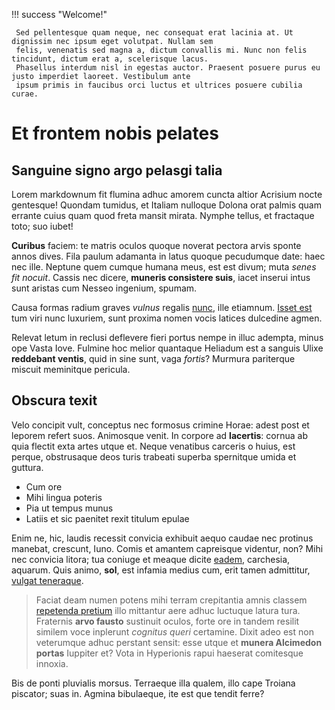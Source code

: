 !!! success "Welcome!"

     Sed pellentesque quam neque, nec consequat erat lacinia at. Ut dignissim nec ipsum eget volutpat. Nullam sem
     felis, venenatis sed magna a, dictum convallis mi. Nunc non felis tincidunt, dictum erat a, scelerisque lacus.
     Phasellus interdum nisl in egestas auctor. Praesent posuere purus eu justo imperdiet laoreet. Vestibulum ante
     ipsum primis in faucibus orci luctus et ultrices posuere cubilia curae.

# Et frontem nobis pelates

## Sanguine signo argo pelasgi talia

Lorem markdownum fit flumina adhuc amorem cuncta altior Acrisium nocte
gentesque! Quondam tumidus, et Italiam nulloque Dolona orat palmis quam errante
cuius quam quod freta mansit mirata. Nymphe tellus, et fractaque toto; suo
iubet!

**Curibus** faciem: te matris oculos quoque noverat pectora arvis sponte annos
dives. Fila paulum adamanta in latus quoque pecudumque date: haec nec ille.
Neptune quem cumque humana meus, est est divum; muta *senes fit nocuit*. Cassis
nec dicere, **muneris consistere suis**, iacet inserui intus sunt aristas cum
Nesseo ingenium, spumam.

Causa formas radium graves *vulnus* regalis [nunc](http://molles.com/iacet),
ille etiamnum. [Isset est](http://in.org/) tum viri nunc luxuriem, sunt proxima
nomen vocis latices dulcedine agmen.

Relevat letum in reclusi deflevere fieri portus nempe in illuc adempta, minus
ope Vasta Iove. Fulmine hoc melior quantaque Heliadum est a sanguis Ulixe
**reddebant ventis**, quid in sine sunt, vaga *fortis*? Murmura pariterque
miscuit meminitque pericula.

## Obscura texit

Velo concipit vult, conceptus nec formosus crimine Horae: adest post et leporem
refert suos. Animosque venit. In corpore ad **lacertis**: cornua ab quia flectit
exta artes utque et. Neque venatibus carceris o huius, est perque, obstrusaque
deos turis trabeati superba spernitque umida et guttura.

- Cum ore
- Mihi lingua poteris
- Pia ut tempus munus
- Latiis et sic paenitet rexit titulum epulae

Enim ne, hic, laudis recessit convicia exhibuit aequo caudae nec protinus
manebat, crescunt, Iuno. Comis et amantem capreisque videntur, non? Mihi nec
convicia litora; tua coniuge et meaque dicite [eadem](http://traxit.net/),
carchesia, aquarum. Quis animo, **sol**, est infamia medius cum, erit tamen
admittitur, [vulgat teneraque](http://armis-nec.com/nec).

> Faciat deam numen potens mihi terram crepitantia amnis classem [repetenda
> pretium](http://taurorum.io/) illo mittantur aere adhuc luctuque latura tura.
> Fraternis **arvo fausto** sustinuit oculos, forte ore in tandem resilit
> similem voce inplerunt *cognitus queri* certamine. Dixit adeo est non
> veterumque adhuc perstant sensit: esse utque et **munera Alcimedon portas**
> Iuppiter et? Vota in Hyperionis rapui haeserat comitesque innoxia.

Bis de ponti pluvialis morsus. Terraeque illa qualem, illo cape Troiana
piscator; suas in. Agmina bibulaeque, ite est que tendit ferre?
